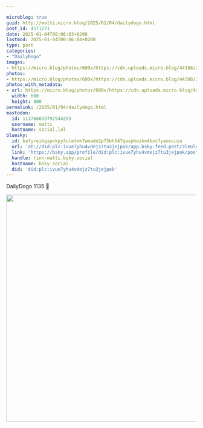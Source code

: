 ```yaml
---

microblog: true
guid: http://matti.micro.blog/2025/01/04/dailydogo.html
post_id: 4571271
date: 2025-01-04T00:06:03+0200
lastmod: 2025-01-04T00:06:04+0200
type: post
categories:
- "DailyDogo"
images:
- https://micro.blog/photos/600x/https://cdn.uploads.micro.blog/44388/2025/6a846657609b47d7b81ee3ec405083d3.jpg
photos:
- https://micro.blog/photos/600x/https://cdn.uploads.micro.blog/44388/2025/6a846657609b47d7b81ee3ec405083d3.jpg
photos_with_metadata:
- url: https://micro.blog/photos/600x/https://cdn.uploads.micro.blog/44388/2025/6a846657609b47d7b81ee3ec405083d3.jpg
  width: 600
  height: 800
permalink: /2025/01/04/dailydogo.html
mastodon:
  id: 113766693792544293
  username: matti
  hostname: social.lol
bluesky:
  id: bafyreibgipnkpy3uletmk7wmado2p75bh547qaxphozkn4bxc7yaoscuza
  url: 'at://did:plc:ivue7yhu4vdejz7tu3jejpok/app.bsky.feed.post/3leulyp3n3c24'
  link: 'https://bsky.app/profile/did:plc:ivue7yhu4vdejz7tu3jejpok/post/3leulyp3n3c24'
  handle: finn-matti.bsky.social
  hostname: bsky.social
  did: 'did:plc:ivue7yhu4vdejz7tu3jejpok'
---
```

DailyDogo 1135 🐶

<img src="https://micro.blog/photos/600x/https://blog.martin-haehnel.de/uploads/2025/6a846657609b47d7b81ee3ec405083d3.jpg" width="600" alt="" />
